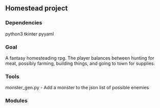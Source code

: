 ## Homestead project

### Dependencies
python3
tkinter
pyyaml

### Goal

A fantasy homesteading rpg. The player balances between hunting for meat, possibly farming, building things, and going to town for supplies.

### Tools

monster_gen.py - Add a monster to the json list of possible enemies


### Modules
